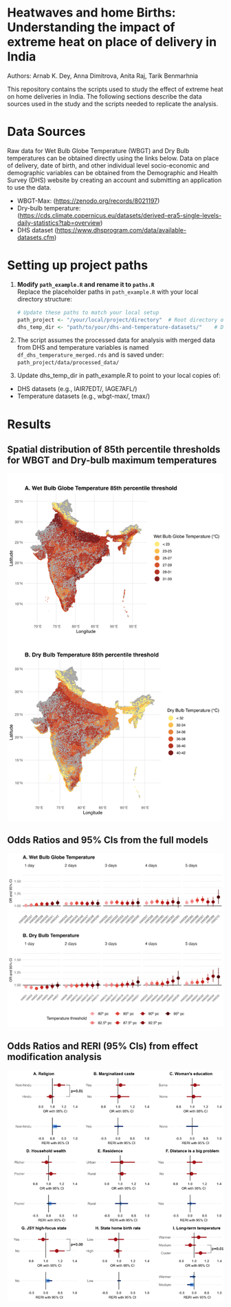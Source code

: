 # Heatwaves and home Births: Understanding the impact of extreme heat on place of delivery in India

Authors: Arnab K. Dey, Anna Dimitrova, Anita Raj, Tarik Benmarhnia

This repository contains the scripts used to study the effect of extreme heat on home deliveries in India. The following sections describe the data sources used in the study and the scripts needed to replicate the analysis. 

# Data Sources
Raw data for Wet Bulb Globe Temperature (WBGT) and Dry Bulb temperatures can be obtained directly using the links below. Data on place of delivery, date of birth, and other individual level socio-economic and demographic variables can be obtained from the Demographic and Health Survey (DHS) website by creating an account and submitting an application to use the data.

* WBGT-Max: (https://zenodo.org/records/8021197)
* Dry-bulb temperature: (https://cds.climate.copernicus.eu/datasets/derived-era5-single-levels-daily-statistics?tab=overview)
* DHS dataset (https://www.dhsprogram.com/data/available-datasets.cfm)

# Setting up project paths

1. **Modify `path_example.R` and rename it to `paths.R`**  
   Replace the placeholder paths in `path_example.R` with your local directory structure:  
   ```r
   # Update these paths to match your local setup
   path_project <- "/your/local/project/directory"  # Root directory of your project
   dhs_temp_dir <- "path/to/your/dhs-and-temperature-datasets/"    # Directory containing DHS and temperature datasets 
   ```
2. The script assumes the processed data for analysis with merged data from DHS and temperature variables is  named  `df_dhs_temperature_merged.rds` and is saved under: `path_project/data/processed_data/`

3. Update dhs_temp_dir in path_example.R to point to your local copies of:

- DHS datasets (e.g., IAIR7EDT/, IAGE7AFL/)
- Temperature datasets (e.g., wbgt-max/, tmax/)

# Results

## Spatial distribution of 85th percentile thresholds for WBGT and Dry-bulb maximum temperatures
![Spatial Plot](03_results/plot_maps_heatwave_distribution.png)

## Odds Ratios and 95% CIs from the full models 
![Full model](03_results/plot_full_models.png)

## Odds Ratios and RERI (95% CIs) from effect modification analysis 
![Effect modification results](03_results/Plot_EM_db.png)

